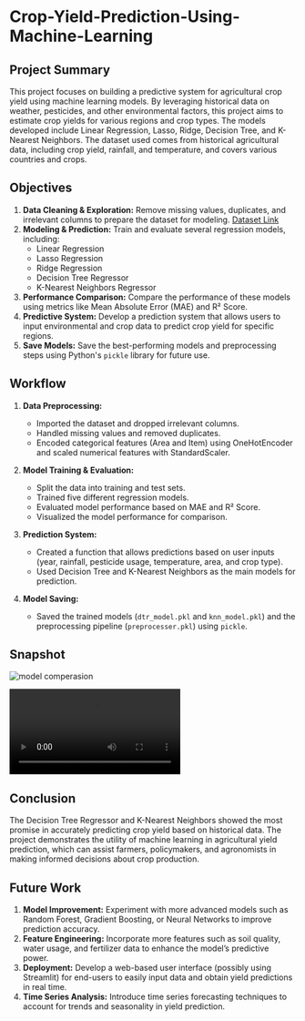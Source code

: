 # Crop-Yield-Prediction-Using-Machine-Learning

## Project Summary
This project focuses on building a predictive system for agricultural crop yield using machine learning models. By leveraging historical data on weather, pesticides, and other environmental factors, this project aims to estimate crop yields for various regions and crop types. The models developed include Linear Regression, Lasso, Ridge, Decision Tree, and K-Nearest Neighbors. The dataset used comes from historical agricultural data, including crop yield, rainfall, and temperature, and covers various countries and crops.

## Objectives
1. **Data Cleaning & Exploration:** Remove missing values, duplicates, and irrelevant columns to prepare the dataset for modeling.
   [Dataset Link](https://www.kaggle.com/datasets/patelris/crop-yield-prediction-dataset)
3. **Modeling & Prediction:** Train and evaluate several regression models, including:
   - Linear Regression
   - Lasso Regression
   - Ridge Regression
   - Decision Tree Regressor
   - K-Nearest Neighbors Regressor
4. **Performance Comparison:** Compare the performance of these models using metrics like Mean Absolute Error (MAE) and R² Score.
5. **Predictive System:** Develop a prediction system that allows users to input environmental and crop data to predict crop yield for specific regions.
6. **Save Models:** Save the best-performing models and preprocessing steps using Python's `pickle` library for future use.

## Workflow
1. **Data Preprocessing:**
   - Imported the dataset and dropped irrelevant columns.
   - Handled missing values and removed duplicates.
   - Encoded categorical features (Area and Item) using OneHotEncoder and scaled numerical features with StandardScaler.

2. **Model Training & Evaluation:**
   - Split the data into training and test sets.
   - Trained five different regression models.
   - Evaluated model performance based on MAE and R² Score.
   - Visualized the model performance for comparison.

3. **Prediction System:**
   - Created a function that allows predictions based on user inputs (year, rainfall, pesticide usage, temperature, area, and crop type).
   - Used Decision Tree and K-Nearest Neighbors as the main models for prediction.

4. **Model Saving:**
   - Saved the trained models (`dtr_model.pkl` and `knn_model.pkl`) and the preprocessing pipeline (`preprocesser.pkl`) using `pickle`.
  
## Snapshot
![model comperasion](https://github.com/user-attachments/assets/e771c9cd-e2c3-46c0-bf6a-a897753688e6)

![user interface](https://github.com/rishirao07/crop-prediction/blob/main/Crop-Yield-Prediction-Using-Machine-Learning-main/assets/execution_video.mp4)

## Conclusion
The Decision Tree Regressor and K-Nearest Neighbors showed the most promise in accurately predicting crop yield based on historical data. The project demonstrates the utility of machine learning in agricultural yield prediction, which can assist farmers, policymakers, and agronomists in making informed decisions about crop production.

## Future Work
1. **Model Improvement:** Experiment with more advanced models such as Random Forest, Gradient Boosting, or Neural Networks to improve prediction accuracy.
2. **Feature Engineering:** Incorporate more features such as soil quality, water usage, and fertilizer data to enhance the model’s predictive power.
3. **Deployment:** Develop a web-based user interface (possibly using Streamlit) for end-users to easily input data and obtain yield predictions in real time.
4. **Time Series Analysis:** Introduce time series forecasting techniques to account for trends and seasonality in yield prediction.
